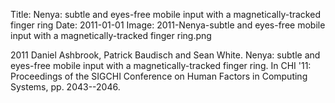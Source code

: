 Title: Nenya: subtle and eyes-free mobile input with a magnetically-tracked finger ring
Date: 2011-01-01
Image: 2011-Nenya-subtle and eyes-free mobile input with a magnetically-tracked finger ring.png

<div class="publicationitem">
	<div class="publication">
		<span class="year">2011</span>
		<span class="authors">Daniel Ashbrook, Patrick Baudisch and Sean White</span>.
		<span class="title">Nenya: subtle and eyes-free mobile input with a magnetically-tracked finger ring</span>.
		In <span class="pubvenue"><span class="booktitle">CHI '11: Proceedings of the SIGCHI Conference on Human Factors in Computing Systems,</span>
		<span class="pagenums">pp. 2043--2046</span></span>.
		<a href="/publications/2011-Nenya-subtle and eyes-free mobile input with a magnetically-tracked finger ring.pdf"><span class="fa fa-file-pdf-o"></span></a>
	</div>
</div>
